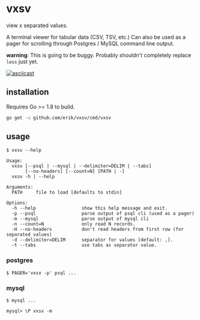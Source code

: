 # vxsv

view x separated values.

A terminal viewer for tabular data (CSV, TSV, etc.) Can also be used
as a pager for scrolling through Postgres / MySQL command line output.

**warning**: This is going to be buggy. Probably shouldn't completely replace
             `less` just yet.

[![asciicast](https://asciinema.org/a/109283.png)](https://asciinema.org/a/109283)

## installation

Requires Go >= 1.8 to build.

```bash
go get -u github.com/erik/vxsv/cmd/vxsv
```

## usage

```
$ vxsv --help

Usage:
  vxsv [--psql | --mysql | --delimiter=DELIM | --tabs]
       [--no-headers] [--count=N] [PATH | -]
  vxsv -h | --help

Arguments:
  PATH     file to load [defaults to stdin]

Options:
  -h --help                 show this help message and exit.
  -p --psql                 parse output of psql cli (used as a pager)
  -m --mysql                parse output of mysql cli
  -n --count=N              only read N records.
  -H --no-headers           don't read headers from first row (for separated values)
  -d --delimiter=DELIM      separator for values [default: ,].
  -t --tabs                 use tabs as separator value.
```

### postgres

```
$ PAGER='vxsv -p' psql ...
```

### mysql

```
$ mysql ...

mysql> \P vxsv -m
```
